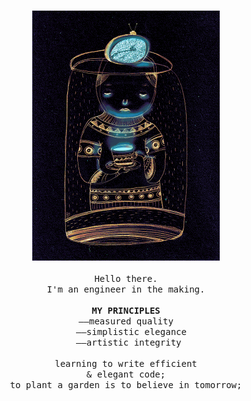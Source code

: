 <p align="center">
   <br>
   <img alt="GIF" src="/preview.gif" width="300px">
   <br>
   <br>
   <samp>Hello there.<br>I'm an engineer in the making.<br><br><b>MY PRINCIPLES</b><br>&mdash;&mdash;measured quality<br>
   &nbsp;&nbsp;&mdash;&mdash;simplistic elegance<br>
   &nbsp;&mdash;&mdash;artistic integrity<br>
   <br>learning to write efficient<br>& elegant code;<br>to plant a garden is to believe in tomorrow;</samp>
   <br>
   <br>
   <br>
</p>

<!--
[Laurene Boglio](https://giphy.com/boglio)
[@chemical_sisters](https://giphy.com/chemical_sister)
      <br>MY PRINCIPLES<br><br><b>#measuredQuality #simplisticElegance #artisticIntegrity</b><br>

->
